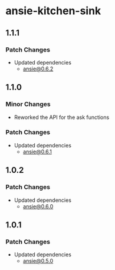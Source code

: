 # ansie-kitchen-sink

## 1.1.1

### Patch Changes

- Updated dependencies
  - ansie@0.6.2

## 1.1.0

### Minor Changes

- Reworked the API for the ask functions

### Patch Changes

- Updated dependencies
  - ansie@0.6.1

## 1.0.2

### Patch Changes

- Updated dependencies
  - ansie@0.6.0

## 1.0.1

### Patch Changes

- Updated dependencies
  - ansie@0.5.0

